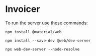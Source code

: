 # Invoicer

To run the server use these commands:

`npm install @material/web`

`npm install --save-dev @web/dev-server`

`npx web-dev-server --node-resolve`
